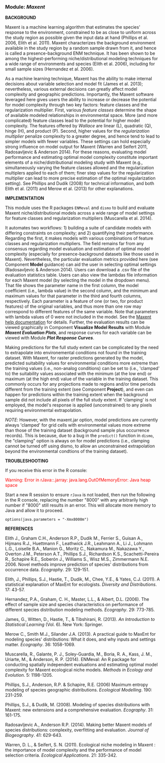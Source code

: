 ### **Module:** ***Maxent***

**BACKGROUND**

Maxent is a machine learning algorithm that estimates the species' response to the environment, constrained to be as close to uniform across the study region as possible given the input data at hand (Phillips et al. 2006, Elith et al. 2011). Maxent characterizes the background environment available in the study region by a random sample drawn from it, and hence is called a presence-background ENM technique. It has been shown to be among the highest-performing niche/distributional modeling techniques for a wide range of environments and species (Elith et al. 2006), including for small sample sizes (Hernandez et al. 2006).

As a machine learning technique, Maxent has the ability to make internal decisions about variable selection and model fit (James et al. 2013); nevertheless, various external decisions can greatly affect model complexity and geographic predictions. Importantly, the Maxent software leveraged here gives users the ability to increase or decrease the potential for model complexity through two key factors: feature classes and the regularization multiplier. First, various *feature classes* determine the shape of available modeled relationships in environmental space.  More (and more complicated) feature classes lead to the potential for higher model complexity. The features offered by *Wallace* are linear (L), quadratic (Q), hinge (H), and product (P). Second, higher values for the *regularization multiplier* penalize complexity to a greater degree, and hence tend to lead to simpler models with fewer variables. These settings can hold especially strong influence on model output for Maxent (Warren and Seifert 2011, Radosavljevic & Anderson 2014). For these reasons, evaluating model performance and estimating optimal model complexity constitute important elements of a niche/distributional modeling study with Maxent (e.g., simultaneously varying the feature classes allowed and the regularization multiplers applied to each of them; finer step values for the regularization multiplier can lead to more precise estimation of the optimal regularization setting). See Phillips and Dudík (2008) for technical information, and both Elith et al. (2011) and Merow et al. (2013) for other explanations.

**IMPLEMENTATION** 

This module uses the R packages `ENMeval` and `dismo` to build and evaluate Maxent niche/distributional models across a wide range of model settings for feature classes and regularization multipliers (Muscarella et al. 2014).

It automates two workflows: 1) building a suite of candidate models with differing constraints on complexity; and 2) quantifying their performance. Regarding the first, it makes models with various combinations of feature classes and regularization multipliers. The field remains far from any consensus regarding model evaluation and estimation of optimal model complexity (especially for presence-background datasets like those used in Maxent). Nevertheless, the particular evaluation metrics provided here (see Component **Model** guidance) can aid the user in selecting optimal settings (Radosavljevic & Anderson 2014). Users can download a .csv file of the evaluation statistics table. Users can also view the lambdas file information for each Maxent model (by selecting the model in the dropdown menu). That file shows the parameter name in the first column, the model coefficient (i.e., lambda value) in the second column, and the minimum and maximum values for that parameter in the third and fourth columns, respectively. Each parameter is a feature of one (or two, for product features) of the original variables, and thus more than one row may correspond to different features of the same variable. Note that parameters with lambda values of 0 were not included in the model. See the <a href="https://github.com/mrmaxent/Maxent/blob/d3bd281f7b1ffb13b8a37439d9843caaa14e7888/density/help.html.pre" target="_blank">Maxent help documentation</a> for details. Further, the evaluation results can be viewed graphically in Component **Visualize Model Results** with Module ***Maxent Evaluation Plots***, and response curves for each variable can be viewed with Module ***Plot Response Curves***. 

Making predictions for the full study extent can be complicated by the need to extrapolate into environemental conditions not found in the training dataset. With Maxent, for raster predictions generated by the model, predicted suitability values for environmental conditions more extreme than the training values (i.e., non-analog conditions) can be set to (i.e., 'clamped' to) the suitability values associated with the minimum (at the low end) or maximum (at the high end) value of the variable in the training dataset. This commonly occurs for any projections made to regions and/or time periods different from the training extent (see Component **Project**), and even can happen for predictions within the training extent when the background sample did not include all pixels of the full study extent. If 'clamping' is not employed, the model's response is applied (unconstrained) to any pixels requiring environmental extrapolation. 

*NOTE*: However, with the maxent.jar option, model predictions are currently always 'clamped' for grid cells with environmental values more extreme than those of the training dataset (background sample plus occurrence records). This is because, due to a bug in the `predict()` function in `dismo`, the "clamping" option is always on for model predictions (i.e., clamping cannot be turned off using dismo, to allow an unconstrained extrapolation beyond the environmental condtions of the training dataset). 

**TROUBLESHOOTING**

If you receive this error in the R console:

<font color='red'>Warning: Error in rJava::.jarray: java.lang.OutOfMemoryError: Java heap space</font>

Start a new R session to ensure `rJava` is not loaded, then run the following in the R console, replacing the number "8000" with any arbitrarily high number if "8000" still results in an error. This will allocate more memory to Java and allow it to proceed.

`options(java.parameters = "-Xmx8000m")`

**REFERENCES**

Elith J., Graham C.H., Anderson R.P., Dudík M., Ferrier S., Guisan A., Hijmans R.J., Huettmann F., Leathwick J.R., Leahmann A., Li J., Lohmann L.G., Loiselle B.A., Manion G., Moritz C., Nakamura M., Nakazawa Y., Overton J.M., Peterson A.T., Phillips S.J., Richardson K.S., Scachetti-Pereira R., Schapire R.E., Soberón J., Williams S., Wisz M.S., Zimmermann N.E. 2006. Novel methods improve prediction of species' distributions from occurrence data. *Ecography*. 29: 129-151.

Elith, J., Phillips, S.J., Hastie, T., Dudík, M., Chee, Y.E., & Yates, C.J. (2011). A statistical explanation of MaxEnt for ecologists. *Diversity and Distributions*. 17: 43-57.

Hernandez, P.A., Graham, C. H., Master, L.L., & Albert, D.L. (2006). The effect of sample size and species characteristics on performance of different species distribution modeling methods. *Ecography*. 29: 773-785.

James, G., Witten, D., Hastie, T., & Tibshirani, R. (2013). *An Introduction to Statistical Learning* (Vol. 6). New York: Springer.

Merow C., Smith M.J., Silander J.A. (2013). A practical guide to MaxEnt for modeling species' distributions: What it does, and why inputs and settings matter. *Ecography*. 36: 1058-1069.

Muscarella, R., Galante, P. J., Soley-Guardia, M., Boria, R. A., Kass, J. M., Uriarte, M., & Anderson, R. P. (2014). ENMeval: An R package for conducting spatially independent evaluations and estimating optimal model complexity for Maxent ecological niche models. *Methods in Ecology and Evolution*. 5: 1198-1205.

Phillips, S.J., Anderson, R.P. & Schapire, R.E. (2006) Maximum entropy modeling of species geographic distributions. *Ecological Modelling*. 190: 231-259.

Phillips, S.J., & Dudík, M. (2008). Modeling of species distributions with Maxent: new extensions and a comprehensive evaluation. *Ecography*. 31: 161-175.

Radosavljevic A., Anderson R.P. (2014). Making better Maxent models of species distributions: complexity, overfitting and evaluation. *Journal of Biogeography*. 41: 629-643.

Warren, D. L., & Seifert, S. N. (2011). Ecological niche modeling in Maxent : the importance of model complexity and the performance of model selection criteria. *Ecological Applications*. 21: 335-342.
